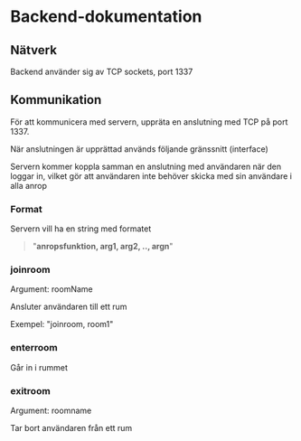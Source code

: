 
# Backend-dokumentation

## Nätverk
Backend använder sig av TCP sockets, port 1337

## Kommunikation
För att kommunicera med servern, uppräta en anslutning med TCP på port 1337.

När anslutningen är upprättad används följande gränssnitt (interface)

Servern kommer koppla samman en anslutning med användaren när den loggar in, vilket gör att användaren inte behöver skicka med sin användare i alla anrop

### Format
Servern vill ha en string med formatet 

> "**anropsfunktion, arg1, arg2, .., argn**"


### joinroom 
Argument: roomName

Ansluter användaren till ett rum

Exempel: "joinroom, room1"

### enterroom
Går in i rummet


### exitroom
Argument: roomname

Tar bort användaren från ett rum
